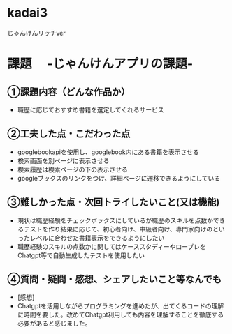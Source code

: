 # kadai3
じゃんけんリッチver
# 課題　 -じゃんけんアプリの課題-
## ①課題内容（どんな作品か）
- 職歴に応じておすすめ書籍を選定してくれるサービス
## ②工夫した点・こだわった点
- googlebookapiを使用し、googlebook内にある書籍を表示させる
- 検索画面を別ページに表示させる
- 検索履歴は検索ページの下の表示させる
- googleブックスのリンクをつけ、詳細ページに遷移できるようにしている

## ③難しかった点・次回トライしたいこと(又は機能)
- 現状は職歴経験をチェックボックスにしているが職歴のスキルを点数かできるテストを作り結果に応じて、初心者向け、中級者向け、専門家向けのといったレベルに合わせた書籍表示をできるようにしたい
- 職歴経験のスキルの点数かに関してはケーススタディーやロープレをChatgpt等で自動生成したテストを使用したい

## ④質問・疑問・感想、シェアしたいこと等なんでも
- [感想]
- Chatgptを活用しながらプログラミングを進めたが、出てくるコードの理解に時間を要した。改めてChatgpt利用しても内容を理解することを徹底する必要があると感じました。

